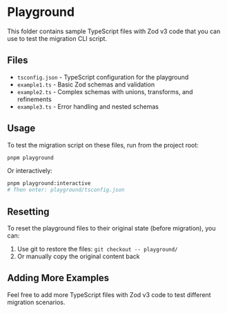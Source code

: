 # Playground

This folder contains sample TypeScript files with Zod v3 code that you can use to test the migration CLI script.

## Files

- `tsconfig.json` - TypeScript configuration for the playground
- `example1.ts` - Basic Zod schemas and validation
- `example2.ts` - Complex schemas with unions, transforms, and refinements
- `example3.ts` - Error handling and nested schemas

## Usage

To test the migration script on these files, run from the project root:

```bash
pnpm playground
```

Or interactively:

```bash
pnpm playground:interactive
# Then enter: playground/tsconfig.json
```

## Resetting

To reset the playground files to their original state (before migration), you can:

1. Use git to restore the files: `git checkout -- playground/`
2. Or manually copy the original content back

## Adding More Examples

Feel free to add more TypeScript files with Zod v3 code to test different migration scenarios.
